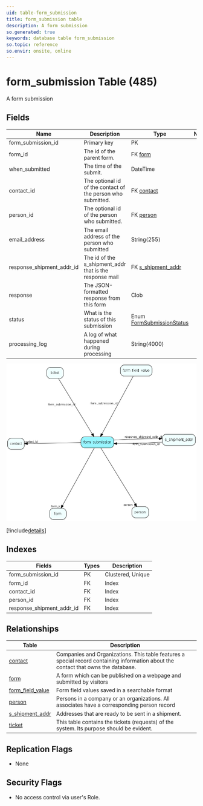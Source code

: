 ```yaml
---
uid: table-form_submission
title: form_submission table
description: A form submission
so.generated: true
keywords: database table form_submission
so.topic: reference
so.envir: onsite, online
---
```


# form\_submission Table (485)

A form submission

## Fields

| Name | Description | Type | Null |
|------|-------------|------|:----:|
|form\_submission\_id|Primary key|PK| |
|form\_id|The id of the parent form.|FK [form](form.md)| |
|when\_submitted|The time of the submit.|DateTime|&#x25CF;|
|contact\_id|The optional id of the contact of the person who submitted.|FK [contact](contact.md)| |
|person\_id|The optional id of the person who submitted.|FK [person](person.md)| |
|email\_address|The email address of the person who submitted|String(255)|&#x25CF;|
|response\_shipment\_addr\_id|The id of the s_shipment_addr that is the response mail|FK [s_shipment_addr](s-shipment-addr.md)| |
|response|The JSON-formatted response from this form|Clob|&#x25CF;|
|status|What is the status of this submission|Enum [FormSubmissionStatus](enums/formsubmissionstatus.md)| |
|processing\_log|A log of what happened during processing|String(4000)|&#x25CF;|


![form_submission table relationship diagram](./media/form_submission.png)

[!include[details](./includes/form-submission.md)]

## Indexes

| Fields | Types | Description |
|--------|-------|-------------|
|form\_submission\_id |PK |Clustered, Unique |
|form\_id |FK |Index |
|contact\_id |FK |Index |
|person\_id |FK |Index |
|response\_shipment\_addr\_id |FK |Index |

## Relationships

| Table|  Description |
|------|-------------|
|[contact](contact.md)  |Companies and Organizations.   This table features a special record containing information about the contact that owns the database.   |
|[form](form.md)  |A form which can be published on a webpage and submitted by visitors |
|[form\_field\_value](form-field-value.md)  |Form field values saved in a searchable format |
|[person](person.md)  |Persons in a company or an organizations. All associates have a corresponding person record |
|[s\_shipment\_addr](s-shipment-addr.md)  |Addresses that are ready to be sent in a shipment. |
|[ticket](ticket.md)  |This table contains the tickets (requests) of the system. Its purpose should be evident. |


## Replication Flags

* None

## Security Flags

* No access control via user's Role.

